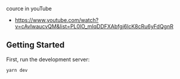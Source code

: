 
cource in youTube
- https://www.youtube.com/watch?v=cAvIwaucvQM&list=PL0lO_mIqDDFXAbfgj6lcK8cRu6yFdQgnR


## Getting Started

First, run the development server:

```bash
yarn dev
```



